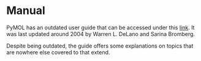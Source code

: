 # Manual
PyMOL has an outdated user guide that can be accessed under 
this [link](https://pymol.sourceforge.net/newman/userman.pdf).
It was last updated around 2004 by Warren L. DeLano and Sarina Bromberg.

Despite being outdated, the guide offers some explanations on topics 
that are nowhere else covered to that extend.
